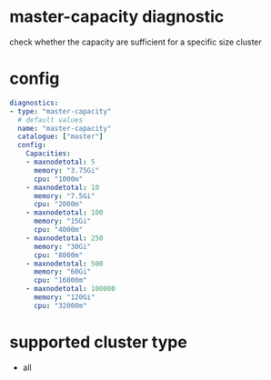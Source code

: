 # master-capacity diagnostic 

check whether the capacity are sufficient for a specific size cluster  

# config
```yaml
diagnostics:
- type: "master-capacity" 
  # default values
  name: "master-capacity"
  catalogue: ["master"]
  config:
    Capacities: 
    - maxnodetotal: 5
      memory: "3.75Gi"
      cpu: "1000m"
    - maxnodetotal: 10
      memory: "7.5Gi"
      cpu: "2000m"
    - maxnodetotal: 100
      memory: "15Gi"
      cpu: "4000m"
    - maxnodetotal: 250
      memory: "30Gi"
      cpu: "8000m"
    - maxnodetotal: 500
      memory: "60Gi"
      cpu: "16000m"
    - maxnodetotal: 100000
      memory: "120Gi"
      cpu: "32000m"    
```
# supported cluster type 
* all